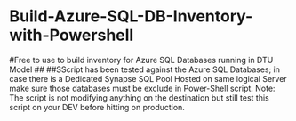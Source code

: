# Build-Azure-SQL-DB-Inventory-with-Powershell
#Free to use to build inventory for Azure SQL Databases running in DTU Model ##
##SScript has been tested against the Azure SQL Databases; in case there is a Dedicated Synapse SQL Pool Hosted on same logical Server make sure those databases must be exclude in Power-Shell script. 
Note: The script is not modifying anything on the destination but still test this script on your DEV before hitting on production.
